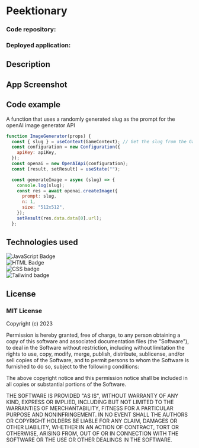 # Peektionary

### Code repository:


### Deployed application:


## Description


## App Screenshot

## Code example

A function that uses a randomly generated slug as the prompt for the openAI image generator API

```js
function ImageGenerator(props) {
  const { slug } = useContext(GameContext); // Get the slug from the GameContext
  const configuration = new Configuration({
    apiKey: apiKey,
  });
  const openai = new OpenAIApi(configuration);
  const [result, setResult] = useState("");

  const generateImage = async (slug) => {
    console.log(slug);
    const res = await openai.createImage({
      prompt: slug,
      n: 1,
      size: "512x512",
    });
    setResult(res.data.data[0].url);
  };
```

## Technologies used

![JavaScript Badge](https://img.shields.io/badge/Language-JavaScript-yellow)
<br>
![HTML Badge](https://img.shields.io/badge/Language-HTML-red)
<br>
![CSS badge](https://img.shields.io/badge/Language-CSS-blue)
<br>
![Tailwind badge](https://img.shields.io/badge/Framework-Tailwind-purple)

## License
### MIT License

Copyright (c) 2023

Permission is hereby granted, free of charge, to any person obtaining a copy
of this software and associated documentation files (the "Software"), to deal
in the Software without restriction, including without limitation the rights
to use, copy, modify, merge, publish, distribute, sublicense, and/or sell
copies of the Software, and to permit persons to whom the Software is
furnished to do so, subject to the following conditions:

The above copyright notice and this permission notice shall be included in all
copies or substantial portions of the Software.

THE SOFTWARE IS PROVIDED "AS IS", WITHOUT WARRANTY OF ANY KIND, EXPRESS OR
IMPLIED, INCLUDING BUT NOT LIMITED TO THE WARRANTIES OF MERCHANTABILITY,
FITNESS FOR A PARTICULAR PURPOSE AND NONINFRINGEMENT. IN NO EVENT SHALL THE
AUTHORS OR COPYRIGHT HOLDERS BE LIABLE FOR ANY CLAIM, DAMAGES OR OTHER
LIABILITY, WHETHER IN AN ACTION OF CONTRACT, TORT OR OTHERWISE, ARISING FROM,
OUT OF OR IN CONNECTION WITH THE SOFTWARE OR THE USE OR OTHER DEALINGS IN THE
SOFTWARE.
